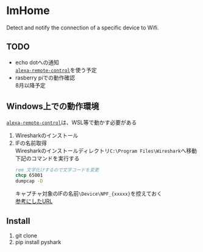 # ImHome
Detect and notify the connection of a specific device to Wifi.

## TODO
- echo dotへの通知  
  [`alexa-remote-control`](https://github.com/thorsten-gehrig/alexa-remote-control)を使う予定
- rasberry piでの動作確認  
  8月以降予定

## Windows上での動作環境
[`alexa-remote-control`](https://github.com/thorsten-gehrig/alexa-remote-control)は、WSL等で動かす必要がある
1. Wiresharkのインストール
1. IFの名前取得  
  Wiresharkのインストールディレクトリ`C:\Program Files\Wireshark`へ移動
  下記のコマンドを実行する
    ```cmd
    rem 文字化けするので文字コードを変更
    chcp 65001
    dumpcap -D
    ```
    キャプチャ対象のIFの名前`\Device\NPF_{xxxxx}`を控えておく  
    [参考にしたURL](https://one.angato.org/studyenv/wireshark/)


## Install
1. git clone
1. pip install pyshark